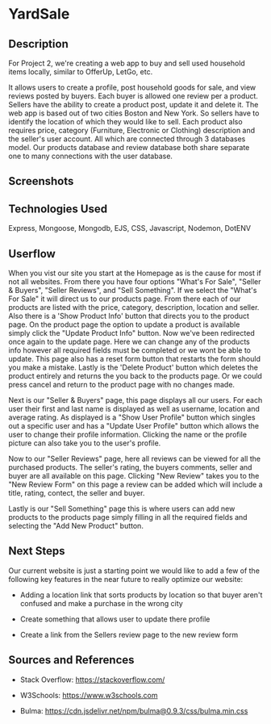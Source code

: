 # YardSale

## Description
For Project 2, we're creating a web app to buy and sell used household items locally, similar to OfferUp, LetGo, etc. 


It allows users to create a profile, post household goods for sale, and view reviews posted by buyers. Each buyer is allowed one review per a product. Sellers have the ability to create a product post, update it and delete it.
The web app is based out of two cities Boston and New York. So sellers have to identify the location of which they would like to sell. Each product also requires price, category (Furniture, Electronic or Clothing) description and the seller's user account. All which are connected through 3 databases model. Our products database and review database both share separate one to many connections with the user database.

## Screenshots

## Technologies Used 
Express, Mongoose, Mongodb, EJS, CSS, Javascript, Nodemon, DotENV

## Userflow
When you vist our site you start at the Homepage as is the cause for most if not all websites. From there you have four options "What's For Sale", "Seller & Buyers", "Seller Reviews", and "Sell Something". If we select the "What's For Sale" it will direct us to our products page. From there each of our products are listed with the price, category, description, location and seller. Also there is a 'Show Product Info' button that directs you to the product page. On the product page the option to update a product is available simply click the "Update Product Info" button. Now we've been redirected once again to the update page. Here we can change any of the products info however all required fields must be completed or we wont be able to update. This page also has a reset form button that restarts the form should you make a mistake. Lastly is the 'Delete Product' button which deletes the product entirely and returns the you back to the products page. Or we could press cancel and return to the product page with no changes made.

Next is our "Seller & Buyers" page, this page displays all our users. For each user their first and last name is displayed as well as username, location and average rating. As displayed is a "Show User Profile" button which singles out a specific user and has a "Update User Profile" button which allows the user to change their profile information.
Clicking the name or the profile picture can also take you to the user's profile. 

Now to our "Seller Reviews" page, here all reviews can be viewed for all the purchased products. The seller's rating, the buyers comments, seller and buyer are all available on this page. Clicking "New Review" takes you to the "New Review Form" on this page a review can be added which will include a title, rating, contect, the seller and buyer.

Lastly is our "Sell Something" page this is where users can add new products to the products page simply filling in all the required fields and selecting the "Add New Product" button.

## Next Steps

Our current website is just a starting point we would like to add a few of the following key features in the near future to really optimize our website:

* Adding a location link that sorts products by location so that buyer aren't confused and make a purchase in the wrong city

* Create something that allows user to update there profile

* Create a link from the Sellers review page to the new review form 

## Sources and References

* Stack Overflow: https://stackoverflow.com/

* W3Schools: https://www.w3schools.com

* Bulma: https://cdn.jsdelivr.net/npm/bulma@0.9.3/css/bulma.min.css